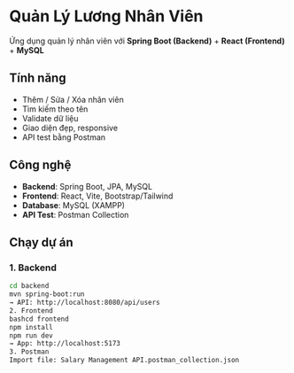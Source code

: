 # Quản Lý Lương Nhân Viên

Ứng dụng quản lý nhân viên với **Spring Boot (Backend)** + **React (Frontend)** + **MySQL**

## Tính năng
- Thêm / Sửa / Xóa nhân viên
- Tìm kiếm theo tên
- Validate dữ liệu
- Giao diện đẹp, responsive
- API test bằng Postman

## Công nghệ
- **Backend**: Spring Boot, JPA, MySQL
- **Frontend**: React, Vite, Bootstrap/Tailwind
- **Database**: MySQL (XAMPP)
- **API Test**: Postman Collection

## Chạy dự án

### 1. Backend
```bash
cd backend
mvn spring-boot:run
→ API: http://localhost:8080/api/users
2. Frontend
bashcd frontend
npm install
npm run dev
→ App: http://localhost:5173
3. Postman
Import file: Salary Management API.postman_collection.json